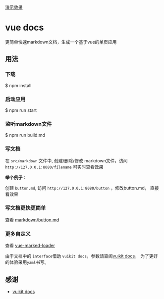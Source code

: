 [演示效果](#/button)
# vue docs

更简单快速markdown文档，生成一个基于vue的单页应用

## 用法

### 下载

$ npm install

### 启动应用

$ npm run start

### 监听markdown文件

$ npm run build:md

### 写文档

在 `src/markdown` 文件中, 创建/删除/修改 markdown文件，访问 `http://127.0.0.1:8080/filename` 可实时查看效果

**举个例子：**

创建 `button.md`, 访问 `http://127.0.0.1:8080/button` ，修改button.md， 直接看效果

### 写文档更快更简单

查看 [markdown/button.md](./src/markdown/button.md)

### 更多自定义

查看 [vue-marked-loader](https://github.com/Jerret321/vue-marked-loader)

由于文档中的 `interface`借助 `vuikit docs`，参数请查阅[vuikit docs](https://vuikit.github.io/vuikit-docs/)， 为了更好的体验采用`yaml`书写。

## 感谢

- [vuikit docs](https://vuikit.github.io/vuikit-docs/)